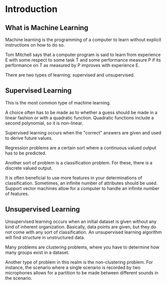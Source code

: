 # Introduction

## What is Machine Learning

Machine learning is the programming of a computer to learn without explicit instructions on how to do so.

Tom Mitchell says that a computer program is said to learn from experience E with some respect to some task T and some performance measure P if its performance on T as measured by P improves with experience E.

There are two types of learning: supervised and unsupervised.

## Supervised Learning

This is the most common type of machine learning.

A choice often has to be made as to whether a guess should be made in a linear fashion or with a quadratic function.
Quadratic functions include a second polynomial, so it is non-linear.

Supervised learning occurs when the "correct" answers are given and used to derive future values.

Regression problems are a certain sort where a continuous valued output has to be predicted.

Another sort of problem is a classification problem.
For these, there is a discrete valued output.

It is often beneficial to use more features in your determinations of classification.
Sometimes, an infinite number of attributes should be used.
Support vector machines allow for a computer to handle an infinite number of features.

## Unsupervised Learning

Unsupervised learning occurs when an initial dataset is given without any kind of inherent organization.
Basically, data points are given, but they do not come with any sort of classification.
An unsupervised learning algorithm will find structure in unstructured data.

Many problems are clustering problems, where you have to determine how many groups exist in a dataset.

Another type of problem in this realm is the non-clustering problem.
For instance, the scenario where a single scenario is recorded by two microphones allows for a partition to be made between different sounds in the scenario.
